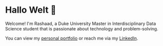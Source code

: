 # Hallo Welt 👋 

Welcome! I'm Rashaad, a Duke University Master in Interdisciplinary Data Science student that is passionate about technology and problem-solving.  

You can view my [personal portfolio](https://rmratliffbrown.github.io) or reach me via my [LinkedIn](https://www.linkedin.com/in/rashaad-ratliff-brown/).
